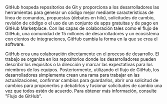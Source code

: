 GitHub hospeda repositorios de Git y proporciona a los desarrolladores las herramientas para generar un código mejor mediante características de línea de comandos, propuestas (debates en hilo), solicitudes de cambio, revisión de código o el uso de un conjunto de apps gratuitas y de pago en GitHub Marketplace. Con las capas de colaboración tales como el flujo de GitHub, una comunidad de 15 millones de desarrolladores y un ecosistema con cientos de integraciones, GitHub cambia la forma en la que se crea el software.

GitHub crea una colaboración directamente en el proceso de desarrollo. El trabajo se organiza en los repositorios donde los desarrolladores pueden describir los requisitos o la dirección y marcar las expectativas para los miembros de los equipos. Posteriormente, utilizando el flujo de GitHub, los desarrolladores simplemente crean una rama para trabajar en las actualizaciones, confirmar cambios para guardarlos, abrir una solicitud de cambios para proponerlos y debatirlos y fusionar solicitudes de cambio una vez que todos estén de acuerdo. Para obtener más información, consulte "Flujo de GitHub".
